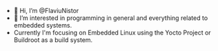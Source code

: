 - 👋 Hi, I’m @FlaviuNistor
- 👀 I’m interested in programming in general and everything related to embedded systems.
- Currently I'm focusing on Embedded Linux using the Yocto Project or Buildroot as a build system. 

<!---
FlaviuNistor/FlaviuNistor is a ✨ special ✨ repository because its `README.md` (this file) appears on your GitHub profile.
You can click the Preview link to take a look at your changes.
--->

